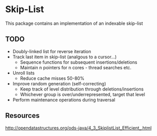 Skip-List
=========

This package contains an implementation of an indexable skip-list

## TODO
* Doubly-linked list for reverse iteration
* Track last item in skip-list (analgous to a cursor...)
  * Sequence functions for subsequent insertions/deletions
  * Maintain n pointers for n cores - thread searches etc.
* Unroll lists
  * Reduce cache misses 50-80%
* Improve random generation (self-correcting)
  * Keep track of level distribution through deletions/insertions
  * Whichever group is over/underrepresented, target that level
* Perform maintenance operations during traversal

## Resources
http://opendatastructures.org/ods-java/4_3_SkiplistList_Efficient_.html